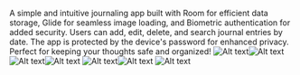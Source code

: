 A simple and intuitive journaling app built with Room for efficient data storage, Glide for seamless image loading, and Biometric authentication for added security. 
Users can add, edit, delete, and search journal entries by date. 
The app is protected by the device's password for enhanced privacy. 
Perfect for keeping your thoughts safe and organized!
![Alt text](images/Screenshot_20250131_121251.png)![Alt text](images/Screenshot_20250131_121333.png)
![Alt text](images/Screenshot_20250131_121548.png)![Alt text](images/Screenshot_20250131_121610.png)
![Alt text](images/Screenshot_20250131_121647.png)![Alt text](images/Screenshot_20250131_121655.png)
![Alt text](images/Screenshot_20250131_121717.png)
